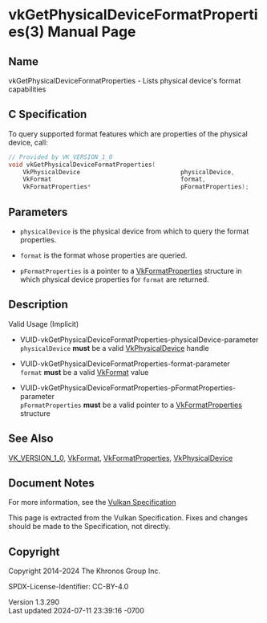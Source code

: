# vkGetPhysicalDeviceFormatProperties(3) Manual Page

## Name

vkGetPhysicalDeviceFormatProperties - Lists physical device's format
capabilities



## <a href="#_c_specification" class="anchor"></a>C Specification

To query supported format features which are properties of the physical
device, call:

``` c
// Provided by VK_VERSION_1_0
void vkGetPhysicalDeviceFormatProperties(
    VkPhysicalDevice                            physicalDevice,
    VkFormat                                    format,
    VkFormatProperties*                         pFormatProperties);
```

## <a href="#_parameters" class="anchor"></a>Parameters

- `physicalDevice` is the physical device from which to query the format
  properties.

- `format` is the format whose properties are queried.

- `pFormatProperties` is a pointer to a
  [VkFormatProperties](https://registry.khronos.org/vulkan/specs/1.3-extensions/man/html/VkFormatProperties.html) structure in which
  physical device properties for `format` are returned.

## <a href="#_description" class="anchor"></a>Description

Valid Usage (Implicit)

- <a
  href="#VUID-vkGetPhysicalDeviceFormatProperties-physicalDevice-parameter"
  id="VUID-vkGetPhysicalDeviceFormatProperties-physicalDevice-parameter"></a>
  VUID-vkGetPhysicalDeviceFormatProperties-physicalDevice-parameter  
  `physicalDevice` **must** be a valid
  [VkPhysicalDevice](https://registry.khronos.org/vulkan/specs/1.3-extensions/man/html/VkPhysicalDevice.html) handle

- <a href="#VUID-vkGetPhysicalDeviceFormatProperties-format-parameter"
  id="VUID-vkGetPhysicalDeviceFormatProperties-format-parameter"></a>
  VUID-vkGetPhysicalDeviceFormatProperties-format-parameter  
  `format` **must** be a valid [VkFormat](https://registry.khronos.org/vulkan/specs/1.3-extensions/man/html/VkFormat.html) value

- <a
  href="#VUID-vkGetPhysicalDeviceFormatProperties-pFormatProperties-parameter"
  id="VUID-vkGetPhysicalDeviceFormatProperties-pFormatProperties-parameter"></a>
  VUID-vkGetPhysicalDeviceFormatProperties-pFormatProperties-parameter  
  `pFormatProperties` **must** be a valid pointer to a
  [VkFormatProperties](https://registry.khronos.org/vulkan/specs/1.3-extensions/man/html/VkFormatProperties.html) structure

## <a href="#_see_also" class="anchor"></a>See Also

[VK_VERSION_1_0](https://registry.khronos.org/vulkan/specs/1.3-extensions/man/html/VK_VERSION_1_0.html), [VkFormat](https://registry.khronos.org/vulkan/specs/1.3-extensions/man/html/VkFormat.html),
[VkFormatProperties](https://registry.khronos.org/vulkan/specs/1.3-extensions/man/html/VkFormatProperties.html),
[VkPhysicalDevice](https://registry.khronos.org/vulkan/specs/1.3-extensions/man/html/VkPhysicalDevice.html)

## <a href="#_document_notes" class="anchor"></a>Document Notes

For more information, see the <a
href="https://registry.khronos.org/vulkan/specs/1.3-extensions/html/vkspec.html#vkGetPhysicalDeviceFormatProperties"
target="_blank" rel="noopener">Vulkan Specification</a>

This page is extracted from the Vulkan Specification. Fixes and changes
should be made to the Specification, not directly.

## <a href="#_copyright" class="anchor"></a>Copyright

Copyright 2014-2024 The Khronos Group Inc.

SPDX-License-Identifier: CC-BY-4.0

Version 1.3.290  
Last updated 2024-07-11 23:39:16 -0700
